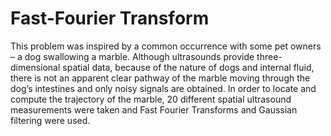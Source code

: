 # Fast-Fourier Transform

This problem was inspired by a common occurrence with some pet owners – a dog swallowing a marble. Although ultrasounds provide three-dimensional spatial data, because of the nature of dogs and internal fluid, there is not an apparent clear pathway of the marble moving through the dog’s intestines and only noisy signals are obtained. In order to locate and compute the trajectory of the marble, 20 different spatial ultrasound measurements were taken and Fast Fourier Transforms and Gaussian filtering were used.
